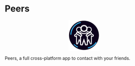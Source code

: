 # Peers

<p style="display: flex;align-items: center">
<img src="./icons/icon.png" width=100 style="margin: 0px auto 0px auto"></img>
</p>
Peers, a full cross-platform app to contact with your friends.